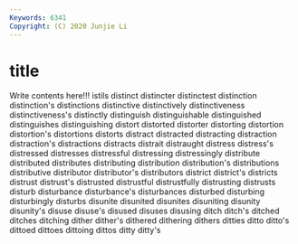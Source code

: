 ```yaml
---
Keywords: 6341
Copyright: (C) 2020 Junjie Li
---
```


# title

Write contents here!!!
istils 
distinct 
distincter 
distinctest 
distinction 
distinction's
distinctions 
distinctive 
distinctively 
distinctiveness 
distinctiveness's 
distinctly 
distinguish 
distinguishable 
distinguished 
distinguishes
distinguishing 
distort 
distorted 
distorter 
distorting 
distortion 
distortion's 
distortions 
distorts 
distract
distracted 
distracting 
distraction 
distraction's 
distractions 
distracts 
distrait 
distraught 
distress 
distress's
distressed 
distresses 
distressful 
distressing 
distressingly 
distribute 
distributed 
distributes 
distributing 
distribution
distribution's 
distributions 
distributive 
distributor 
distributor's 
distributors 
district 
district's 
districts 
distrust
distrust's 
distrusted 
distrustful 
distrustfully 
distrusting 
distrusts 
disturb 
disturbance 
disturbance's 
disturbances
disturbed 
disturbing 
disturbingly 
disturbs 
disunite 
disunited 
disunites 
disuniting 
disunity 
disunity's
disuse 
disuse's 
disused 
disuses 
disusing 
ditch 
ditch's 
ditched 
ditches 
ditching
dither 
dither's 
dithered 
dithering 
dithers 
ditties 
ditto 
ditto's 
dittoed 
dittoes
dittoing 
dittos 
ditty 
ditty's 
